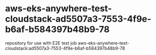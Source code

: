 # aws-eks-anywhere-test-cloudstack-ad5507a3-7553-4f9e-b6af-b584397b48b9-78
repository for use with E2E test job aws-eks-anywhere-test-cloudstack:ad5507a3-7553-4f9e-b6af-b584397b48b9-78
